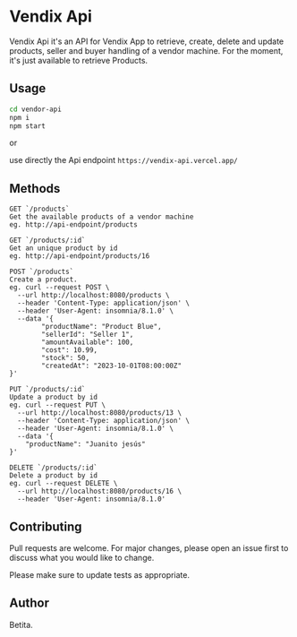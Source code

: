 # Vendix Api

Vendix Api it's an API for Vendix App to retrieve, create, delete and update products, seller and buyer handling of a vendor machine.
For the moment, it's just available to retrieve Products.

## Usage

```bash
cd vendor-api
npm i
npm start
```

or

use directly the Api endpoint `https://vendix-api.vercel.app/`

## Methods

```
GET `/products`
Get the available products of a vendor machine
eg. http://api-endpoint/products

GET `/products/:id`
Get an unique product by id
eg. http://api-endpoint/products/16

POST `/products`
Create a product.
eg. curl --request POST \
  --url http://localhost:8080/products \
  --header 'Content-Type: application/json' \
  --header 'User-Agent: insomnia/8.1.0' \
  --data '{
		"productName": "Product Blue",
		"sellerId": "Seller 1",
		"amountAvailable": 100,
		"cost": 10.99,
		"stock": 50,
		"createdAt": "2023-10-01T08:00:00Z"
}'

PUT `/products/:id`
Update a product by id
eg. curl --request PUT \
  --url http://localhost:8080/products/13 \
  --header 'Content-Type: application/json' \
  --header 'User-Agent: insomnia/8.1.0' \
  --data '{
	"productName": "Juanito jesús"
}'

DELETE `/products/:id`
Delete a product by id
eg. curl --request DELETE \
  --url http://localhost:8080/products/16 \
  --header 'User-Agent: insomnia/8.1.0'
```

## Contributing

Pull requests are welcome. For major changes, please open an issue first
to discuss what you would like to change.

Please make sure to update tests as appropriate.

## Author

Betita.
